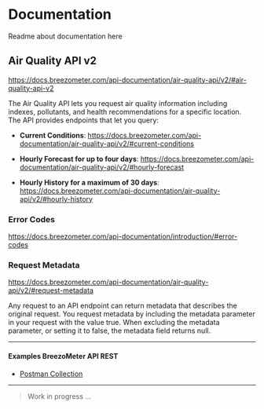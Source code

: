 # Documentation

Readme about documentation here

## Air Quality API v2

https://docs.breezometer.com/api-documentation/air-quality-api/v2/#air-quality-api-v2

The Air Quality API lets you request air quality information including indexes, pollutants, and health recommendations for a specific location. The API provides endpoints that let you query:

- **Current Conditions**:
https://docs.breezometer.com/api-documentation/air-quality-api/v2/#current-conditions

- **Hourly Forecast for up to four days**:
https://docs.breezometer.com/api-documentation/air-quality-api/v2/#hourly-forecast

- **Hourly History for a maximum of 30 days**:
https://docs.breezometer.com/api-documentation/air-quality-api/v2/#hourly-history

### Error Codes

https://docs.breezometer.com/api-documentation/introduction/#error-codes

### Request Metadata

https://docs.breezometer.com/api-documentation/air-quality-api/v2/#request-metadata

Any request to an API endpoint can return metadata that describes the original request. You request metadata by including the metadata parameter in your request with the value true. When excluding the metadata parameter, or setting it to false, the metadata field returns null.

---

#### Examples BreezoMeter API REST

- [Postman Collection](https://documenter.getpostman.com/view/2374715/Szmcbyt6)

---

> Work in progress ...
